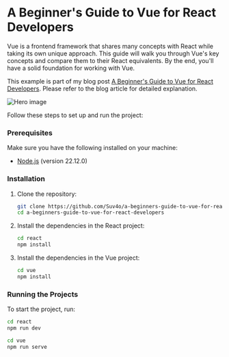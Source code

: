 # A Beginner's Guide to Vue for React Developers

Vue is a frontend framework that shares many concepts with React while taking its own unique approach. This guide will walk you through Vue's key concepts and compare them to their React equivalents. By the end, you'll have a solid foundation for working with Vue.

This example is part of my blog post [A Beginner's Guide to Vue for React Developers](https://www.trpkovski.com/2025/01/15/a-beginners-guide-to-vue-for-react-developers). Please refer to the blog article for detailed explanation.

![Hero image](https://res.cloudinary.com/suv4o/image/upload/q_auto,f_auto,w_1200,e_sharpen:100/v1736935516/blog/a-beginners-guide-to-vue-for-react-developers/A_scenic_landscape_featuring_a_slightly_curved_road_that_extends_infinitely_into_the_horizon._The_road_starts_with_a_vibrant_blue_hue_and_gradually_tr)

Follow these steps to set up and run the project:

### Prerequisites

Make sure you have the following installed on your machine:

-   [Node.js](https://nodejs.org/) (version 22.12.0)

### Installation

1. Clone the repository:

    ```bash
    git clone https://github.com/Suv4o/a-beginners-guide-to-vue-for-react-developers
    cd a-beginners-guide-to-vue-for-react-developers
    ```

2. Install the dependencies in the React project:

    ```bash
    cd react
    npm install
    ```

3. Install the dependencies in the Vue project:
    ```bash
    cd vue
    npm install
    ```

### Running the Projects

To start the project, run:

```bash
cd react
npm run dev
```

```bash
cd vue
npm run serve
```
